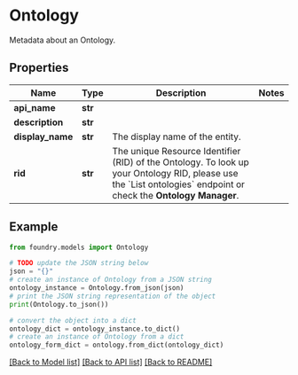 # Ontology

Metadata about an Ontology.

## Properties

Name | Type | Description | Notes
------------ | ------------- | ------------- | -------------
**api_name** | **str** |  |
**description** | **str** |  |
**display_name** | **str** | The display name of the entity. |
**rid** | **str** | The unique Resource Identifier (RID) of the Ontology. To look up your Ontology RID, please use the \`List ontologies\` endpoint or check the **Ontology Manager**.  |

## Example

```python
from foundry.models import Ontology

# TODO update the JSON string below
json = "{}"
# create an instance of Ontology from a JSON string
ontology_instance = Ontology.from_json(json)
# print the JSON string representation of the object
print(Ontology.to_json())

# convert the object into a dict
ontology_dict = ontology_instance.to_dict()
# create an instance of Ontology from a dict
ontology_form_dict = ontology.from_dict(ontology_dict)
```

[\[Back to Model list\]](../README.md#documentation-for-models) [\[Back to API list\]](../README.md#documentation-for-api-endpoints) [\[Back to README\]](../README.md)

